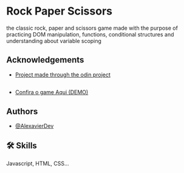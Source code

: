 
# Rock Paper Scissors

the classic rock, paper and scissors game made with the purpose of practicing DOM manipulation, functions, conditional structures and understanding about variable scoping


## Acknowledgements

 - [Project made through the odin project  ](https://www.theodinproject.com/lessons/foundations-rock-paper-scissors)

 


## 


 - [Confira o game Aqui (DEMO)](https://alexavierdev.github.io/RockPaperScissors/)
## Authors

- [@AlexavierDev](https://github.com/AlexavierDev)


## 🛠 Skills
Javascript, HTML, CSS...


